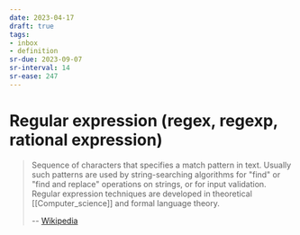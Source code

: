 ```yaml
---
date: 2023-04-17
draft: true
tags:
- inbox
- definition
sr-due: 2023-09-07
sr-interval: 14
sr-ease: 247
---
```


# Regular expression (regex, regexp, rational expression)

> Sequence of characters that specifies a match pattern in text. Usually such
> patterns are used by string-searching algorithms for "find" or "find and
> replace" operations on strings, or for input validation. Regular expression
> techniques are developed in theoretical [[Computer_science]] and formal
> language theory.
>
> -- [Wikipedia](https://en.wikipedia.org/wiki/Regular_expression)
